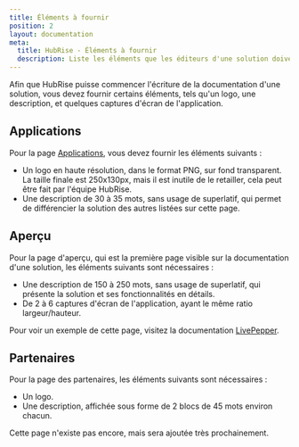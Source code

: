 ```yaml
---
title: Éléments à fournir
position: 2
layout: documentation
meta:
  title: HubRise - Éléments à fournir
  description: Liste les éléments que les éditeurs d'une solution doivent fournir à HubRise dans le but de commencer l'écriture de la documentation. 
---
```


Afin que HubRise puisse commencer l'écriture de la documentation d'une solution, vous devez fournir certains éléments, tels qu'un logo, une description, et quelques captures d'écran de l'application.

## Applications

Pour la page [Applications](/apps), vous devez fournir les éléments suivants :

- Un logo en haute résolution, dans le format PNG, sur fond transparent. La taille finale est 250x130px, mais il est inutile de le retailler, cela peut être fait par l'équipe HubRise.
- Une description de 30 à 35 mots, sans usage de superlatif, qui permet de différencier la solution des autres listées sur cette page.

## Aperçu

Pour la page d'aperçu, qui est la première page visible sur la documentation d'une solution, les éléments suivants sont nécessaires :

- Une description de 150 à 250 mots, sans usage de superlatif, qui présente la solution et ses fonctionnalités en détails.
- De 2 à 6 captures d'écran de l'application, ayant le même ratio largeur/hauteur.

Pour voir un exemple de cette page, visitez la documentation [LivePepper](/apps/livepepper).

## Partenaires

Pour la page des partenaires, les éléments suivants sont nécessaires :

- Un logo.
- Une description, affichée sous forme de 2 blocs de 45 mots environ chacun.

Cette page n'existe pas encore, mais sera ajoutée très prochainement.